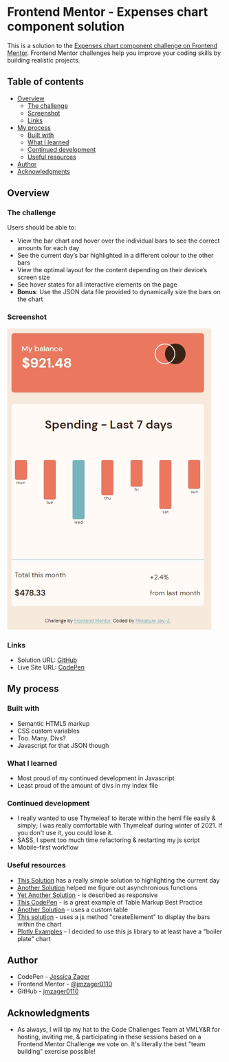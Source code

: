# Frontend Mentor - Expenses chart component solution

This is a solution to the [Expenses chart component challenge on Frontend Mentor](https://www.frontendmentor.io/challenges/expenses-chart-component-e7yJBUdjwt). Frontend Mentor challenges help you improve your coding skills by building realistic projects. 

## Table of contents

- [Overview](#overview)
  - [The challenge](#the-challenge)
  - [Screenshot](#screenshot)
  - [Links](#links)
- [My process](#my-process)
  - [Built with](#built-with)
  - [What I learned](#what-i-learned)
  - [Continued development](#continued-development)
  - [Useful resources](#useful-resources)
- [Author](#author)
- [Acknowledgments](#acknowledgments)

## Overview

### The challenge

Users should be able to:

- View the bar chart and hover over the individual bars to see the correct amounts for each day
- See the current day’s bar highlighted in a different colour to the other bars
- View the optimal layout for the content depending on their device’s screen size
- See hover states for all interactive elements on the page
- **Bonus**: Use the JSON data file provided to dynamically size the bars on the chart

### Screenshot

![](images\screenshot.jpg)

### Links

- Solution URL: [GitHub](https://github.com/jmzager0110/expenses-chart-component-main)
- Live Site URL: [CodePen](https://codepen.io/jmzager0110/full/ZExVQjB)

## My process

### Built with

- Semantic HTML5 markup
- CSS custom variables
- Too. Many. Divs?
- Javascript for that JSON though

### What I learned

- Most proud of my continued development in Javascript
- Least proud of the amount of divs in my index file

### Continued development

- I really wanted to use Thymeleaf to iterate within the heml file easily & simply; I was really comfortable with Thymeleaf during winter of 2021. If you don't use it, you could lose it.
- SASS, I spent too much time refactoring & restarting my js script
- Mobile-first workflow


### Useful resources

- [This Solution](https://github.com/gdsimoes/expenses-chart-component) has a really simple solution to highlighting the current day
- [Another Solution](https://github.com/JonKohJJ/Expenses-Chart-Component) helped me figure out asynchronious functions
- [Yet Another Solution](https://github.com/sumyat-aung/expenses-chart-component) - is described as responsive
- [This CodePen](https://codepen.io/davidelrizzo/full/dGBpZK/) - is a great example of Table Markup Best Practice
- [Another Solution](Expenses-chart-component---Frontend-Mentor) - uses a custom table 
- [This solution](https://github.com/CarolineLienard/Expenses-Chart-Component) - uses a js method "createElement" to display the bars within the chart
- [Plotly Examples](https://plotly.com/javascript/bar-charts/#bar-chart-with-hover-text) - I decided to use this js library to at least have a "boiler plate" chart


## Author

- CodePen - [Jessica Zager](https://codepen.io/jmzager0110)
- Frontend Mentor - [@jmzager0110](https://www.frontendmentor.io/profile/jmzager0110)
- GitHub - [jmzager0110](https://github.com/jmzager0110)



## Acknowledgments

 - As always, I will tip my hat to the Code Challenges Team at VMLY&R for hosting, inviting me, & participating in these sessions based on a Frontend Mentor Challenge we vote on. It's literally the best "team building" exercise possible!
